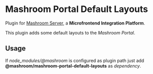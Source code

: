 
# Mashroom Portal Default Layouts

Plugin for [Mashroom Server](https://www.mashroom-server.com), a **Microfrontend Integration Platform**.

This plugin adds some default layouts to the _Mashroom Portal_.

## Usage

If *node_modules/@mashroom* is configured as plugin path just add **@mashroom/mashroom-portal-default-layouts** as *dependency*.
